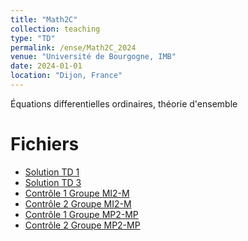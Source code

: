 ```yaml
---
title: "Math2C"
collection: teaching
type: "TD"
permalink: /ense/Math2C_2024
venue: "Université de Bourgogne, IMB"
date: 2024-01-01
location: "Dijon, France"
---
```


Équations differentielles ordinaires, théorie d'ensemble


Fichiers
======
* [Solution TD 1](https://irosassoto.github.io/files/Math2C-2.pdf)
* [Solution TD 3](https://irosassoto.github.io/files/TD3.pdf)
* [Contrôle 1 Groupe MI2-M](https://irosassoto.github.io/files/ControleMI.pdf)
* [Contrôle 2 Groupe MI2-M](https://irosassoto.github.io/files/ControleMI2.pdf)
* [Contrôle 1 Groupe MP2-MP](https://irosassoto.github.io/files/ControleMP.pdf)
* [Contrôle 2 Groupe MP2-MP](https://irosassoto.github.io/files/ControleMP2.pdf)
